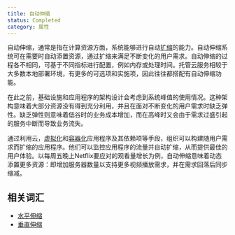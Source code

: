 ```yaml
---
title: 自动伸缩
status: Completed
category: 属性
---
```


自动伸缩，通常是指在计算资源方面，系统能够进行自动[扩缩](/scalability/)的能力。自动伸缩系统可在需要时自动添置资源，通过扩缩来满足不断变化的用户需求。自动伸缩的过程各不相同，可基于不同指标进行配置，例如内存或处理时间。托管云服务相较于大多数本地部署环境，有更多的可选项和实施项，因此往往都搭配有自动伸缩功能。

在此之前，基础设施和应用程序的架构设计会考虑到系统峰值的使用情况。这种架构意味着大部分资源没有得到充分利用，并且在面对不断变化的用户需求时缺乏弹性。缺乏弹性则意味着低谷时的业务成本增加，而在高峰时又会由于需求过盛引起的服务中断而导致业务流失。

通过利用云，[虚拟化](/virtualization/)和[容器化](/containerization/)应用程序及其依赖项等手段，组织可以构建随用户需求而扩缩的应用程序。他们可以监控应用程序的流量并自动扩缩，从而提供最佳的用户体验。以每周五晚上Netflix要应对的观看量增长为例，自动伸缩意味着动态添置更多资源：即增加服务器数量以支持更多视频播放需求，并在需求回落后同步缩减。

## 相关词汇
* [水平伸缩](/horizontal_scaling/)
* [垂直伸缩](/vertical_scaling/)
